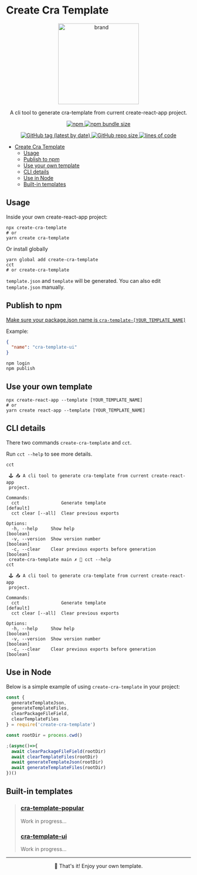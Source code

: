# Create Cra Template

<p align="center">
  <img height="220" src="https://i.postimg.cc/RFkYXs3B/Dayflow-Black-Cat.png" alt="brand">
</p>

<p align="center">
A cli tool to generate cra-template from current create-react-app project.
</p>

<p align="center">
  <a href="https://www.npmjs.com/package/create-cra-template">
    <img alt="npm" src="https://img.shields.io/npm/v/create-cra-template?color=slateblue&label=create-cra-template&logo=npm&style=for-the-badge">
    <img alt="npm bundle size" src="https://img.shields.io/bundlephobia/minzip/create-cra-template?color=palegreen&style=for-the-badge">
  </a>
</p>
<p align="center">
  <a href="https://github.com/iamyoki/create-cra-template">
    <img alt="GitHub tag (latest by date)" src="https://img.shields.io/github/v/tag/iamyoki/create-cra-template?color=royalblue&label=github&logo=github&style=for-the-badge">
    <img alt="GitHub repo size" src="https://img.shields.io/github/repo-size/iamyoki/create-cra-template?color=violet&style=for-the-badge">
    <img alt="lines of code" src="https://img.shields.io/tokei/lines/github/iamyoki/create-cra-template?color=gold&style=for-the-badge">
  </a>
</p>

- [Create Cra Template](#create-cra-template)
  - [Usage](#usage)
  - [Publish to npm](#publish-to-npm)
  - [Use your own template](#use-your-own-template)
  - [CLI details](#cli-details)
  - [Use in Node](#use-in-node)
  - [Built-in templates](#built-in-templates)

## Usage

Inside your own create-react-app project:

```shell
npx create-cra-template
# or
yarn create cra-template
```

Or install globally

```shell
yarn global add create-cra-template
cct
# or create-cra-template
```

`template.json` and `template` will be generated. You can also edit `template.json` manually.

## Publish to npm

[Make sure your package.json name is `cra-template-[YOUR_TEMPLATE_NAME]`](https://create-react-app.dev/docs/custom-templates#building-a-template)

Example:

```json
{
  "name": "cra-template-ui"
}
```

```shell
npm login
npm publish
```

## Use your own template

```shell
npx create-react-app --template [YOUR_TEMPLATE_NAME]
# or
yarn create react-app --template [YOUR_TEMPLATE_NAME]
```

## CLI details

There two commands `create-cra-template` and `cct`.

Run `cct --help` to see more details.

```shell
cct

 🕹 📤 A cli tool to generate cra-template from current create-react-app
 project.

Commands:
  cct                Generate template                                 [default]
  cct clear [--all]  Clear previous exports

Options:
  -h, --help     Show help                                             [boolean]
  -v, --version  Show version number                                   [boolean]
  -c, --clear    Clear previous exports before generation              [boolean]
 create-cra-template main ✗  cct --help
cct

 🕹 📤 A cli tool to generate cra-template from current create-react-app
 project.

Commands:
  cct                Generate template                                 [default]
  cct clear [--all]  Clear previous exports

Options:
  -h, --help     Show help                                             [boolean]
  -v, --version  Show version number                                   [boolean]
  -c, --clear    Clear previous exports before generation              [boolean]
```

## Use in Node

Below is a simple example of using `create-cra-template` in your project:

```js
const {
  generateTemplateJson,
  generateTemplateFiles,
  clearPackageFileField,
  clearTemplateFiles
} = require('create-cra-template')

const rootDir = process.cwd()

;(async()=>{
  await clearPackageFileField(rootDir)
  await clearTemplateFiles(rootDir)
  await generateTemplateJson(rootDir)
  await generateTemplateFiles(rootDir)
})()
```

## Built-in templates

> ### [cra-template-popular](https://www.npmjs.com/package/cra-template-popular)
>
> Work in progress...
> ### [cra-template-ui](https://www.npmjs.com/package/cra-template-ui)
>
> Work in progress...

---

<p align="center">🎉 That's it! Enjoy your own template.</p>
